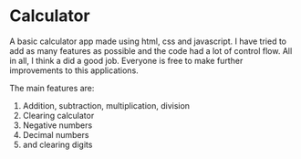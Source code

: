 # Calculator
 A basic calculator app made using html, css and javascript.
 I have tried to add as many features as possible and the code had a lot of control flow. All in all, I think a did a good job.
Everyone is free to make further improvements to this applications.

The main features are:
1. Addition, subtraction, multiplication, division
2. Clearing calculator
3. Negative numbers
4. Decimal numbers
5. and clearing digits
